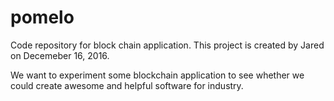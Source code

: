 # pomelo
Code repository for block chain application.
This project is created by Jared on Decemeber 16, 2016.

We want to experiment some blockchain application to see whether we could create awesome and helpful software for industry.
